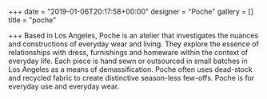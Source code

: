 +++
date = "2019-01-06T20:17:58+00:00"
designer = "Poche"
gallery = []
title = "poche"

+++
Based in Los Angeles, Poche is an atelier that investigates the nuances and constructions of everyday wear and living. They explore the essence of relationships with dress, furnishings and homeware within the context of everyday life. Each piece is hand sewn or outsourced in small batches in Los Angeles as a means of demassification. Poche often uses dead-stock and recycled fabric to create distinctive season-less few-offs. Poche is for everyday use and everyday wear.